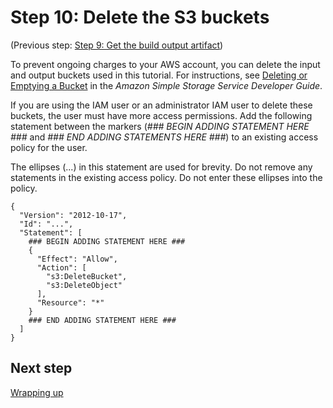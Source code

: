 # Step 10: Delete the S3 buckets<a name="getting-started-clean-up-console"></a>

\(Previous step: [Step 9: Get the build output artifact](getting-started-output-console.md)\)

To prevent ongoing charges to your AWS account, you can delete the input and output buckets used in this tutorial\. For instructions, see [Deleting or Emptying a Bucket](https://docs.aws.amazon.com/AmazonS3/latest/dev/delete-or-empty-bucket.html) in the *Amazon Simple Storage Service Developer Guide*\.

If you are using the IAM user or an administrator IAM user to delete these buckets, the user must have more access permissions\. Add the following statement between the markers \(*\#\#\# BEGIN ADDING STATEMENT HERE \#\#\#* and *\#\#\# END ADDING STATEMENTS HERE \#\#\#*\) to an existing access policy for the user\. 

The ellipses \(\.\.\.\) in this statement are used for brevity\. Do not remove any statements in the existing access policy\. Do not enter these ellipses into the policy\.

```
{
  "Version": "2012-10-17",
  "Id": "...",
  "Statement": [
    ### BEGIN ADDING STATEMENT HERE ###
    {
      "Effect": "Allow",
      "Action": [
        "s3:DeleteBucket",
        "s3:DeleteObject"
      ],
      "Resource": "*"
    }
    ### END ADDING STATEMENT HERE ###
  ]
}
```

## Next step<a name="getting-started-clean-up-console-next"></a>

[Wrapping up](getting-started-next-steps-console.md)